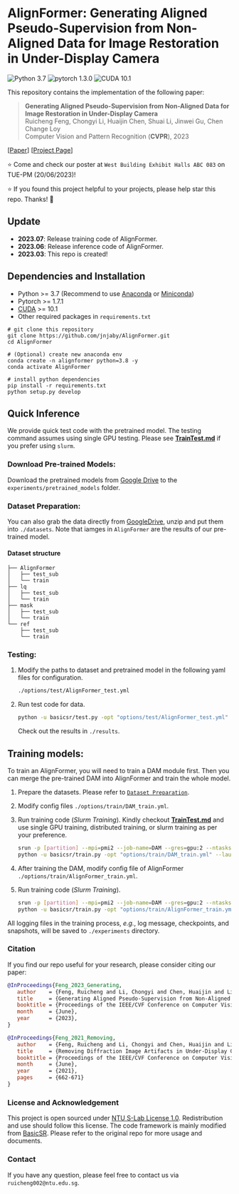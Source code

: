 # AlignFormer: Generating Aligned Pseudo-Supervision from Non-Aligned Data for Image Restoration in Under-Display Camera

![Python 3.7](https://img.shields.io/badge/python-3.7-green.svg?style=plastic)
![pytorch 1.3.0](https://img.shields.io/badge/pytorch-1.3.0-green.svg?style=plastic)
![CUDA 10.1](https://camo.githubusercontent.com/5e1f2e59c9910aa4426791d95a714f1c90679f5a/68747470733a2f2f696d672e736869656c64732e696f2f62616467652f637564612d31302e312d677265656e2e7376673f7374796c653d706c6173746963)

This repository contains the implementation of the following paper:
> **Generating Aligned Pseudo-Supervision from Non-Aligned Data for Image Restoration in Under-Display Camera**<br>
> Ruicheng Feng, Chongyi Li, Huaijin Chen, Shuai Li, Jinwei Gu, Chen Change Loy<br>
> Computer Vision and Pattern Recognition (**CVPR**), 2023<br>

[[Paper](https://arxiv.org/abs/2304.06019)]
[[Project Page](https://jnjaby.github.io/projects/AlignFormer/)]


:star: Come and check our poster at `West Building Exhibit Halls ABC 083` on TUE-PM (20/06/2023)!

:star: If you found this project helpful to your projects, please help star this repo. Thanks! :hugs: 


## Update
- **2023.07**: Release training code of AlignFormer.
- **2023.06**: Release inference code of AlignFormer.
- **2023.03**: This repo is created!


## Dependencies and Installation
- Python >= 3.7 (Recommend to use [Anaconda](https://www.anaconda.com/download/#linux) or [Miniconda](https://docs.conda.io/en/latest/miniconda.html))
- Pytorch >= 1.7.1
- [CUDA](https://developer.nvidia.com/cuda-downloads) >= 10.1
- Other required packages in `requirements.txt`
```
# git clone this repository
git clone https://github.com/jnjaby/AlignFormer.git
cd AlignFormer

# (Optional) create new anaconda env
conda create -n alignformer python=3.8 -y
conda activate AlignFormer

# install python dependencies
pip install -r requirements.txt
python setup.py develop
```

## Quick Inference

We provide quick test code with the pretrained model. The testing command assumes using single GPU testing. Please see **[TrainTest.md](docs/TrainTest.md)** if you prefer using `slurm`.

### Download Pre-trained Models:
Download the pretrained models from [Google Drive](https://drive.google.com/drive/folders/1_2DR2BNp5rdCf-hm60K8fkV0t6KAlDOR?usp=sharing) to the `experiments/pretrained_models` folder.


### Dataset Preparation:
You can also grab the data directly from [GoogleDrive](https://drive.google.com/file/d/1Llvsy9T_yRKM9fYXvA_J2zfFUjYTEUJQ/view?usp=drive_link), unzip and put them into `./datasets`. Note that iamges in `AlignFormer` are the results of our pre-trained model.

#### Dataset structure
```
├── AlignFormer
│   ├── test_sub
│   └── train
├── lq
│   ├── test_sub
│   └── train
├── mask
│   ├── test_sub
│   └── train
└── ref
    ├── test_sub
    └── train
```


### Testing:
1. Modify the paths to dataset and pretrained model in the following yaml files for configuration.

    ```bash
    ./options/test/AlignFormer_test.yml
    ```

1. Run test code for data.

    ```bash
    python -u basicsr/test.py -opt "options/test/AlignFormer_test.yml" --launcher="none"
    ```

   Check out the results in `./results`.


## Training models:

To train an AlignFormer, you will need to train a DAM module first. Then you can merge the pre-trained DAM into AlignFormer and train the whole model.

1. Prepare the datasets. Please refer to [`Dataset Preparation`](#dataset-preparation).

1. Modify config files `./options/train/DAM_train.yml`.

1. Run training code (*Slurm Training*). Kindly checkout **[TrainTest.md](docs/TrainTest.md)** and use single GPU training, distributed training, or slurm training as per your preference.

   ```bash
   srun -p [partition] --mpi=pmi2 --job-name=DAM --gres=gpu:2 --ntasks=2 --ntasks-per-node=2 --cpus-per-task=2 --kill-on-bad-exit=1 \
   python -u basicsr/train.py -opt "options/train/DAM_train.yml" --launcher="slurm"
   ```

1. After training the DAM, modify config file of AlignFormer `./options/train/AlignFormer_train.yml`.

1. Run training code (*Slurm Training*).

   ```bash
   srun -p [partition] --mpi=pmi2 --job-name=DAM --gres=gpu:2 --ntasks=2 --ntasks-per-node=2 --cpus-per-task=2 --kill-on-bad-exit=1 \
   python -u basicsr/train.py -opt "options/train/AlignFormer_train.yml" --launcher="slurm"
   ```

All logging files in the training process, *e.g.*, log message, checkpoints, and snapshots, will be saved to `./experiments` directory.




### Citation

   If you find our repo useful for your research, please consider citing our paper:

   ```bibtex
   @InProceedings{Feng_2023_Generating,
      author    = {Feng, Ruicheng and Li, Chongyi and Chen, Huaijin and Li, Shuai and Gu, Jinwei and Loy, Chen Change},
      title     = {Generating Aligned Pseudo-Supervision from Non-Aligned Data for Image Restoration in Under-Display Camera},
      booktitle = {Proceedings of the IEEE/CVF Conference on Computer Vision and Pattern Recognition (CVPR)},
      month     = {June},
      year      = {2023},
   }
   ```
   ```bibtex
   @InProceedings{Feng_2021_Removing,
      author    = {Feng, Ruicheng and Li, Chongyi and Chen, Huaijin and Li, Shuai and Loy, Chen Change and Gu, Jinwei},
      title     = {Removing Diffraction Image Artifacts in Under-Display Camera via Dynamic Skip Connection Network},
      booktitle = {Proceedings of the IEEE/CVF Conference on Computer Vision and Pattern Recognition (CVPR)},
      month     = {June},
      year      = {2021},
      pages     = {662-671}
   }
   ```


### License and Acknowledgement

This project is open sourced under [NTU S-Lab License 1.0](https://github.com/jnjaby/AlignFormer/blob/main/LICENSE). Redistribution and use should follow this license.
The code framework is mainly modified from [BasicSR](https://github.com/xinntao/BasicSR). Please refer to the original repo for more usage and documents.


### Contact

If you have any question, please feel free to contact us via `ruicheng002@ntu.edu.sg`.

